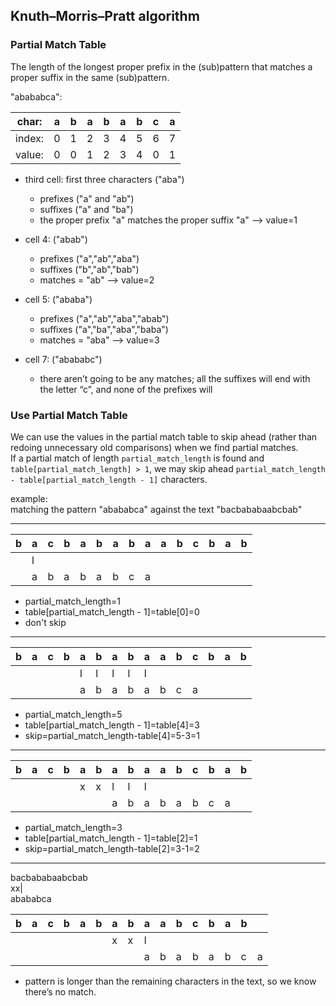 ## Knuth–Morris–Pratt algorithm  


### Partial Match Table
The length of the longest proper prefix in the (sub)pattern that matches a proper suffix in the same (sub)pattern.  

"abababca":

char:  | a | b | a | b | a | b | c | a |
-------|---|---|---|---|---|---|---|---|
index: | 0 | 1 | 2 | 3 | 4 | 5 | 6 | 7 | 
value: | 0 | 0 | 1 | 2 | 3 | 4 | 0 | 1 |


- third cell: first three characters ("aba")  
    + prefixes ("a" and "ab")  
    + suffixes ("a" and "ba")  
    + the proper prefix "a" matches the proper suffix "a" --> value=1  

- cell 4: ("abab")  
    + prefixes ("a","ab","aba")  
    + suffixes ("b","ab","bab")  
    + matches = "ab" --> value=2  

- cell 5: ("ababa")  
    + prefixes ("a","ab","aba","abab")  
    + suffixes ("a","ba","aba","baba")  
    + matches = "aba" --> value=3  

- cell 7: ("abababc")  
    + there aren’t going to be any matches; all the suffixes will end with the letter “c”, and none of the prefixes will  


### Use Partial Match Table
We can use the values in the partial match table to skip ahead (rather than redoing unnecessary old comparisons) when we find partial matches.  
If a partial match of length ```partial_match_length``` is found and ```table[partial_match_length] > 1```, we may skip ahead ```partial_match_length - table[partial_match_length - 1]``` characters.  

example:  
matching the pattern "abababca" against the text "bacbababaabcbab"  

-------------------------------------------------------------------------------------  
  
| b | a | c | b | a | b | a | b | a | a | b | c | b | a | b |
|---|---|---|---|---|---|---|---|---|---|---|---|---|---|---|
|   | l |   |   |   |   |   |   |   |   |   |   |   |   |   |
|   | a | b | a | b | a | b | c | a |   |   |   |   |   |   |
 
- partial_match_length=1   
- table[partial_match_length - 1]=table[0]=0  
- don't skip  

-------------------------------------------------------------------------------------  
    
| b | a | c | b | a | b | a | b | a | a | b | c | b | a | b |
|---|---|---|---|---|---|---|---|---|---|---|---|---|---|---|
|   |   |   |   | l | l | l | l | l |   |   |   |   |   |   |
|   |   |   |   | a | b | a | b | a | b | c | a |   |   |   |
    
- partial_match_length=5  
- table[partial_match_length - 1]=table[4]=3  
- skip=partial_match_length-table[4]=5-3=1  

-------------------------------------------------------------------------------------
      
| b | a | c | b | a | b | a | b | a | a | b | c | b | a | b |
|---|---|---|---|---|---|---|---|---|---|---|---|---|---|---|
|   |   |   |   | x | x | l | l | l |   |   |   |   |   |   |
|   |   |   |   |   |   | a | b | a | b | a | b | c | a |   |
      
- partial_match_length=3  
- table[partial_match_length - 1]=table[2]=1  
- skip=partial_match_length-table[2]=3-1=2  

-------------------------------------------------------------------------------------  
bacbababaabcbab  
      xx|  
        abababca  
        
| b | a | c | b | a | b | a | b | a | a | b | c | b | a | b |   |
|---|---|---|---|---|---|---|---|---|---|---|---|---|---|---|---|
|   |   |   |   |   |   | x | x | l |   |   |   |   |   |   |   |
|   |   |   |   |   |   |   |   | a | b | a | b | a | b | c | a |
        
- pattern is longer than the remaining characters in the text, so we know there’s no match.        